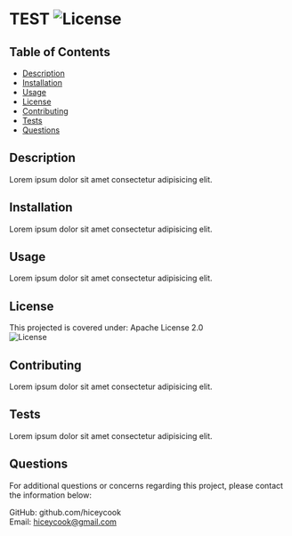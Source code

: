 
# TEST ![License](https://img.shields.io/badge/License-Apache%202.0-blue.svg)

## Table of Contents

- [Description](#Description)
- [Installation](#Installation)
- [Usage](#Usage)
- [License](#License)
- [Contributing](#Contributing)
- [Tests](#Tests)
- [Questions](#Questions)

<div id='Desciption'/>

## Description
Lorem ipsum dolor sit amet consectetur adipisicing elit.
<div id='Installation'/>

## Installation
Lorem ipsum dolor sit amet consectetur adipisicing elit.
<div id='Usage'/>

## Usage
Lorem ipsum dolor sit amet consectetur adipisicing elit.
<div id='License'/>

## License       
This projected is covered under: Apache License 2.0  
![License](https://img.shields.io/badge/License-Apache%202.0-blue.svg)
<div id='Contributing'/>

## Contributing
Lorem ipsum dolor sit amet consectetur adipisicing elit. 
<div id='Tests'/>

## Tests
Lorem ipsum dolor sit amet consectetur adipisicing elit.
<div id='Questions'/>

## Questions
For additional questions or concerns regarding this project, please contact the information below:

GitHub: github.com/hiceycook  
Email: hiceycook@gmail.com
